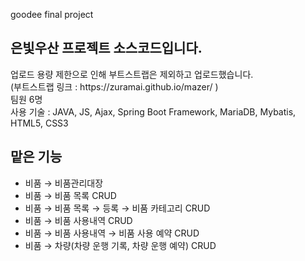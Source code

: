 goodee final project <br>
<h2> 은빛우산 프로젝트 소스코드입니다. </h2>
업로드 용량 제한으로 인해 부트스트랩은 제외하고 업로드했습니다. <br>
(부트스트랩 링크 : https://zuramai.github.io/mazer/ ) <br>
팀원 6명 <br>
사용 기술 : JAVA, JS, Ajax, Spring Boot Framework, MariaDB, Mybatis, HTML5, CSS3 <br>

<h2> 맡은 기능 </h2>
<ul>
<li>비품 → 비품관리대장</li>
<li>비품 → 비품 목록 CRUD</li>
<li>비품 → 비품 목록 → 등록 → 비품 카테고리 CRUD </li>
<li>비품 → 비품 사용내역 CRUD</li>
<li>비품 → 비품 사용내역 → 비품 사용 예약 CRUD </li>
<li>비품 → 차량(차량 운행 기록, 차량 운행 예약) CRUD</li>
</ul>
 
